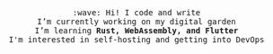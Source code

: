 <p align="center">
  <samp>
    :wave: Hi! I code and write<br>
    I’m currently working on my digital garden<br>
    I’m learning <b>Rust, WebAssembly, and Flutter</b><br>
    I'm interested in self-hosting and getting into DevOps
  </samp>
</p>
